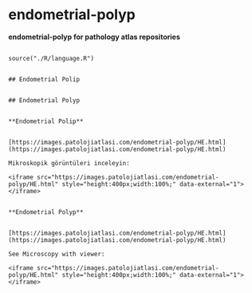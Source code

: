# endometrial-polyp



**endometrial-polyp for pathology atlas repositories**




```{r language endometrial-polyp, echo=FALSE, include=TRUE}

source("./R/language.R")

```




```{asis, echo = (language == "TR")}

## Endometrial Polip

```




```{asis, echo = (language == "EN")}

## Endometrial Polyp

```




```{asis, echo = (language == "TR")}

**Endometrial Polip**


[https://images.patolojiatlasi.com/endometrial-polyp/HE.html](https://images.patolojiatlasi.com/endometrial-polyp/HE.html)

Mikroskopik görüntüleri inceleyin:

<iframe src="https://images.patolojiatlasi.com/endometrial-polyp/HE.html" style="height:400px;width:100%;" data-external="1"></iframe>

```




```{asis, echo = (language == "EN")}

**Endometrial Polyp**


[https://images.patolojiatlasi.com/endometrial-polyp/HE.html](https://images.patolojiatlasi.com/endometrial-polyp/HE.html)

See Microscopy with viewer: 

<iframe src="https://images.patolojiatlasi.com/endometrial-polyp/HE.html" style="height:400px;width:100%;" data-external="1"></iframe>

```


